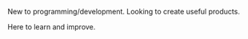 New to programming/development. Looking to create useful products. 

Here to learn and improve.

<!---
Zac-hary/Zac-hary is a ✨ special ✨ repository because its `README.md` (this file) appears on your GitHub profile.
You can click the Preview link to take a look at your changes.
--->
